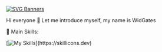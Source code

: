 [![SVG Banners](https://svg-banners.vercel.app/api?type=glitch&text1=Bot-Codes&width=800&height=400)](https://github.com/Akshay090/svg-banners)

Hi everyone 👋 Let me introduce myself, my name is WidGates

🥇 Main Skills:

[![My Skills](https://skillicons.dev/icons?i=cpp,c,androidstudio,visualstudio,)](https://skillicons.dev)
